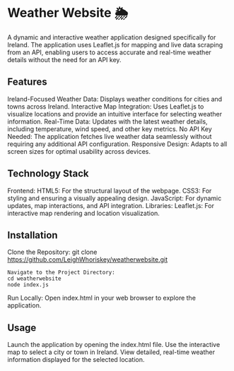 # Weather Website 🌦️
A dynamic and interactive weather application designed specifically for Ireland. The application uses Leaflet.js for mapping and live data scraping from an API, enabling users to access accurate and real-time weather details without the need for an API key.

## Features
Ireland-Focused Weather Data: Displays weather conditions for cities and towns across Ireland.
Interactive Map Integration: Uses Leaflet.js to visualize locations and provide an intuitive interface for selecting weather information.
Real-Time Data: Updates with the latest weather details, including temperature, wind speed, and other key metrics.
No API Key Needed: The application fetches live weather data seamlessly without requiring any additional API configuration.
Responsive Design: Adapts to all screen sizes for optimal usability across devices.

## Technology Stack
Frontend:
HTML5: For the structural layout of the webpage.
CSS3: For styling and ensuring a visually appealing design.
JavaScript: For dynamic updates, map interactions, and API integration.
Libraries:
Leaflet.js: For interactive map rendering and location visualization.

## Installation
Clone the Repository:
git clone https://github.com/LeighWhoriskey/weatherwebsite.git

```
Navigate to the Project Directory:
cd weatherwebsite
node index.js

```

Run Locally: Open index.html in your web browser to explore the application.

## Usage
Launch the application by opening the index.html file.
Use the interactive map to select a city or town in Ireland.
View detailed, real-time weather information displayed for the selected location.
